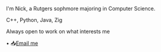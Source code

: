 
I'm Nick, a Rutgers sophmore majoring in Computer Science.

C++, Python, Java, Zig

Always open to work on what interests me

• 📥[Email me](mailto:nickk@tuta.com)

<!--
**05/05** is a ✨ _special_ ✨ repository because its `README.md` (this file) appears on your GitHub profile.

Here are some ideas to get you started:

- 🔭 I’m currently working on ...
- 🌱 I’m currently learning ...
- 👯 I’m looking to collaborate on ...
- 🤔 I’m looking for help with ...
- 💬 Ask me about ...
- 📫 How to reach me: ...
- 😄 Pronouns: ...
- ⚡ Fun fact: ...
-->
